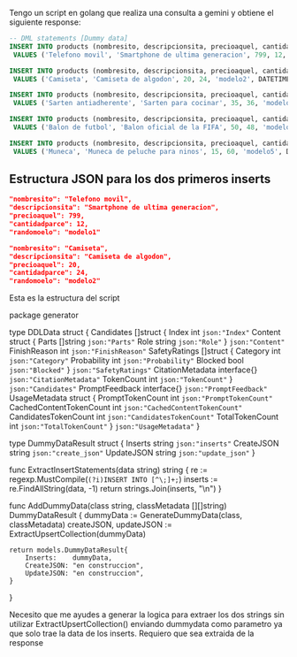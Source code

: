 Tengo un script en golang que realiza una consulta a gemini y obtiene el siguiente response:

```sql
-- DML statements [Dummy data]
INSERT INTO products (nombresito, descripcionsita, precioaquel, cantidadparce, randomoelo, created_at, updated_at)
 VALUES ('Telefono movil', 'Smartphone de ultima generacion', 799, 12, 'modelo1', DATETIME('now'), DATETIME('now'));

INSERT INTO products (nombresito, descripcionsita, precioaquel, cantidadparce, randomoelo, created_at, updated_at)
 VALUES ('Camiseta', 'Camiseta de algodon', 20, 24, 'modelo2', DATETIME('now'), DATETIME('now'));

INSERT INTO products (nombresito, descripcionsita, precioaquel, cantidadparce, randomoelo, created_at, updated_at)
 VALUES ('Sarten antiadherente', 'Sarten para cocinar', 35, 36, 'modelo3', DATETIME('now'), DATETIME('now'));

INSERT INTO products (nombresito, descripcionsita, precioaquel, cantidadparce, randomoelo, created_at, updated_at)
 VALUES ('Balon de futbol', 'Balon oficial de la FIFA', 50, 48, 'modelo4', DATETIME('now'), DATETIME('now'));

INSERT INTO products (nombresito, descripcionsita, precioaquel, cantidadparce, randomoelo, created_at, updated_at)
 VALUES ('Muneca', 'Muneca de peluche para ninos', 15, 60, 'modelo5', DATETIME('now'), DATETIME('now'));
```

## Estructura JSON para los dos primeros inserts

```json
"nombresito": "Telefono movil",
"descripcionsita": "Smartphone de ultima generacion",
"precioaquel": 799,
"cantidadparce": 12,
"randomoelo": "modelo1"

"nombresito": "Camiseta",
"descripcionsita": "Camiseta de algodon",
"precioaquel": 20,
"cantidadparce": 24,
"randomoelo": "modelo2"
``` 


Esta es la estructura del script

package generator

type DDLData struct {
	Candidates []struct {
		Index   int `json:"Index"`
		Content struct {
			Parts []string `json:"Parts"`
			Role  string   `json:"Role"`
		} `json:"Content"`
		FinishReason  int `json:"FinishReason"`
		SafetyRatings []struct {
			Category    int  `json:"Category"`
			Probability int  `json:"Probability"`
			Blocked     bool `json:"Blocked"`
		} `json:"SafetyRatings"`
		CitationMetadata interface{} `json:"CitationMetadata"`
		TokenCount       int         `json:"TokenCount"`
	} `json:"Candidates"`
	PromptFeedback interface{} `json:"PromptFeedback"`
	UsageMetadata  struct {
		PromptTokenCount        int `json:"PromptTokenCount"`
		CachedContentTokenCount int `json:"CachedContentTokenCount"`
		CandidatesTokenCount    int `json:"CandidatesTokenCount"`
		TotalTokenCount         int `json:"TotalTokenCount"`
	} `json:"UsageMetadata"`
}

type DummyDataResult struct {
	Inserts    string `json:"inserts"`
	CreateJSON string `json:"create_json"`
	UpdateJSON string `json:"update_json"`
}


func ExtractInsertStatements(data string) string {
	re := regexp.MustCompile(`(?i)INSERT INTO [^\;]+;`)
	inserts := re.FindAllString(data, -1)
	return strings.Join(inserts, "\n")
}

func AddDummyData(class string, classMetadata [][]string) DummyDataResult {
	dummyData := GenerateDummyData(class, classMetadata)
	createJSON, updateJSON := ExtractUpsertCollection(dummyData)

	return models.DummyDataResult{
		Inserts:    dummyData,
		CreateJSON: "en construccion",
		UpdateJSON: "en construccion",
	}
}


Necesito que me ayudes a generar la logica para extraer los dos strings sin utilizar ExtractUpsertCollection() enviando dummydata como parametro ya que solo trae la data de los inserts.
Requiero que sea extraida de la response